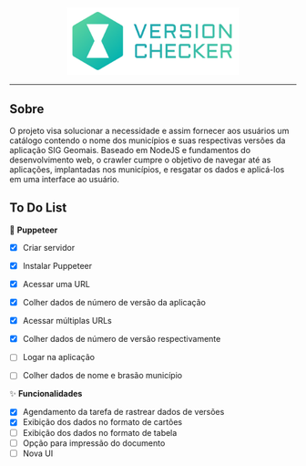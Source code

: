 <p align="center">
    <img width="60%" src="public\version_checker_logo.png">
</p>

---


## Sobre
O projeto visa solucionar a necessidade e assim fornecer aos usuários um catálogo contendo o nome dos municípios e suas respectivas versões da aplicação SIG Geomais.
Baseado em NodeJS e fundamentos do desenvolvimento web, o crawler cumpre o objetivo de navegar até as aplicações, implantadas nos municípios, e resgatar os dados e aplicá-los em uma interface ao usuário. 



## To Do List
🤖 **Puppeteer**
- [X] Criar servidor
- [X] Instalar Puppeteer
- [X] Acessar uma URL
- [X] Colher dados de número de versão da aplicação
- [X] Acessar múltiplas URLs
- [X] Colher dados de número de versão respectivamente
- [ ] Logar na aplicação
- [ ] Colher dados de nome e brasão município


✨ **Funcionalidades**
- [X] Agendamento da tarefa de rastrear dados de versões
- [X] Exibição dos dados no formato de cartões
- [ ] Exibição dos dados no formato de tabela
- [ ] Opção para impressão do documento
- [ ] Nova UI